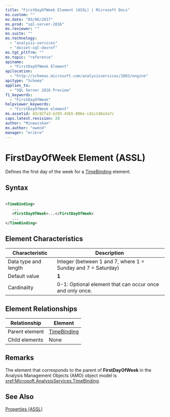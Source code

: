 ```yaml
---
title: "FirstDayOfWeek Element (ASSL) | Microsoft Docs"
ms.custom: ""
ms.date: "03/06/2017"
ms.prod: "sql-server-2016"
ms.reviewer: ""
ms.suite: ""
ms.technology: 
  - "analysis-services"
  - "docset-sql-devref"
ms.tgt_pltfrm: ""
ms.topic: "reference"
apiname: 
  - "FirstDayOfWeek Element"
apilocation: 
  - "http://schemas.microsoft.com/analysisservices/2003/engine"
apitype: "Schema"
applies_to: 
  - "SQL Server 2016 Preview"
f1_keywords: 
  - "FirstDayOfWeek"
helpviewer_keywords: 
  - "FirstDayOfWeek element"
ms.assetid: d3c92fa3-b293-43b5-806e-cd1c146a3a7c
caps.latest.revision: 28
author: "Minewiskan"
ms.author: "owend"
manager: "erikre"
---
```

# FirstDayOfWeek Element (ASSL)
  Defines the first day of the week for a [TimeBinding](../../../analysis-services/scripting/data-type/timebinding-data-type-assl.md) element.  
  
## Syntax  
  
```xml  
  
<TimeBinding>  
   ...  
   <FirstDayOfWeek>...</FirstDayOfWeek>  
   ...  
</TimeBinding>  
```  
  
## Element Characteristics  
  
|Characteristic|Description|  
|--------------------|-----------------|  
|Data type and length|Integer (between 1 and 7, where 1 = Sunday and 7 = Saturday)|  
|Default value|**1**|  
|Cardinality|0-1: Optional element that can occur once and only once.|  
  
## Element Relationships  
  
|Relationship|Element|  
|------------------|-------------|  
|Parent element|[TimeBinding](../../../analysis-services/scripting/data-type/timebinding-data-type-assl.md)|  
|Child elements|None|  
  
## Remarks  
 The element that corresponds to the parent of **FirstDayOfWeek** in the Analysis Management Objects (AMO) object model is <xref:Microsoft.AnalysisServices.TimeBinding>.  
  
## See Also  
 [Properties &#40;ASSL&#41;](../../../analysis-services/scripting/properties/properties-assl.md)  
  
  
